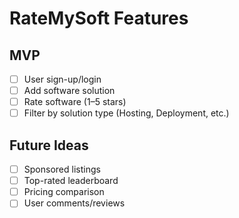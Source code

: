 # RateMySoft Features

## MVP
- [ ] User sign-up/login
- [ ] Add software solution
- [ ] Rate software (1–5 stars)
- [ ] Filter by solution type (Hosting, Deployment, etc.)

## Future Ideas
- [ ] Sponsored listings
- [ ] Top-rated leaderboard
- [ ] Pricing comparison
- [ ] User comments/reviews
